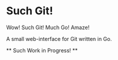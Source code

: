 # Such Git!

Wow! Such Git! Much Go! Amaze!

A small web-interface for Git written in Go.

** Such Work in Progress! **
